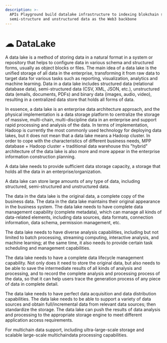 ```yaml
---
description: >-
  APIs Playground build datalake infrastructure to indexing blokchain structure,
  semi-structure and unstructured data as the Web3 backbone
---
```


# ☁ DataLake

A data lake is a method of storing data in a natural format in a system or repository that helps to configure data in various schema and structured forms, usually as object blocks or files. The main idea of a data lake is the unified storage of all data in the enterprise, transforming it from raw data  to target data for various tasks such as reporting, visualization, analytics and machine learning. Data in a data lake includes structured data (relational database data), semi-structured data (CSV, XML, JSON, etc.), unstructured data (emails, documents, PDFs) and binary data (images, audio, video), resulting in a centralized data store that holds all forms of data.

In essence, a data lake is an enterprise data architecture approach, and the physical implementation is a data storage platform to centralize the storage of massive, multi-chain, multi-discipline data in an enterprise and support rapid processing and analysis of the data. In terms of implementation, Hadoop is currently the most commonly used technology for deploying data lakes, but it does not mean that a data lake means a Hadoop cluster. In order to cope with the characteristics of different business needs, MPP database + Hadoop cluster + traditional data warehouse this "hybrid" architecture of the data lake is also more and more appear in the enterprise information construction planning.

A data lake needs to provide sufficient data storage capacity, a storage that holds all the data in an enterprise/organization.&#x20;

A data lake can store large amounts of any type of data, including structured, semi-structured and unstructured data.&#x20;

The data in the data lake is the original data, a complete copy of the business data. The data in the data lake maintains their original appearance in the business system. The data lake needs to have complete data management capability (complete metadata), which can manage all kinds of data-related elements, including data sources, data formats, connection information, data schema, permission management, etc.&#x20;

The data lake needs to have diverse analysis capabilities, including but not limited to batch processing, streaming computing, interactive analysis, and machine learning; at the same time, it also needs to provide certain task scheduling and management capabilities.&#x20;

The data lake needs to have a complete data lifecycle management capability. Not only does it need to store the original data, but also needs to be able to save the intermediate results of all kinds of analysis and processing, and to record the complete analysis and processing process of the data, so that it can help users trace the generation process of any piece of data in complete detail.&#x20;

The data lake needs to have perfect data acquisition and data distribution capabilities. The data lake needs to be able to support a variety of data sources and obtain full/incremental data from relevant data sources; then standardize the storage. The data lake can push the results of data analysis and processing to the appropriate storage engine to meet different application access requirements.&#x20;

For multichain data support, including ultra-large-scale storage and scalable large-scale multichaindata processing capabilities.
